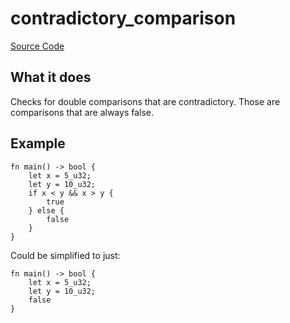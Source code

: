 # contradictory_comparison

[Source Code](https://github.com/software-mansion/cairo-lint/tree/main/crates/cairo-lint-core/src/lints/double_comparison.rs#L187)

## What it does

Checks for double comparisons that are contradictory. Those are comparisons that are always false.

## Example

```cairo
fn main() -> bool {
    let x = 5_u32;
    let y = 10_u32;
    if x < y && x > y {
        true
    } else {
        false
    }
}
```

Could be simplified to just:

```cairo
fn main() -> bool {
    let x = 5_u32;
    let y = 10_u32;
    false
}
```